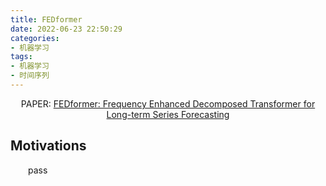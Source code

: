 ```yaml
---
title: FEDformer
date: 2022-06-23 22:50:29
categories:
- 机器学习
tags:
- 机器学习
- 时间序列
---
```


<center>PAPER: <a href="https://arxiv.org/abs/2201.12740">FEDformer: Frequency Enhanced Decomposed Transformer for Long-term Series Forecasting</a></center>

## Motivations
&emsp;&emsp;pass